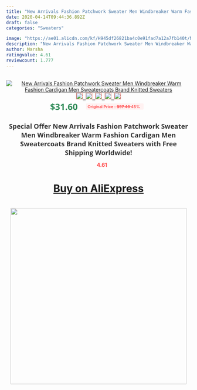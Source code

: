 ```yaml
---
title: "New Arrivals Fashion Patchwork Sweater Men Windbreaker Warm Fashion Cardigan Men Sweatercoats Brand Knitted Sweaters"
date: 2020-04-14T09:44:36.892Z
draft: false
categories: "Sweaters"

image: "https://ae01.alicdn.com/kf/H945df26821ba4c0e91fad7a12a7fb140t/New-Arrivals-Fashion-Patchwork-Sweater-Men-Windbreaker-Warm-Fashion-Cardigan-Men-Sweatercoats-Brand-Knitted-Sweaters.jpg"
description: "New Arrivals Fashion Patchwork Sweater Men Windbreaker Warm Fashion Cardigan Men Sweatercoats Brand Knitted Sweaters"
author: Marsha
ratingvalue: 4.61
reviewcount: 1.777
---
```

<br>
<div style="text-align: center;">
<a href="https://s.click.aliexpress.com/e/_AOy5K5" target="_blank" rel="nofollow noopener noreferrer"><img alt="New Arrivals Fashion Patchwork Sweater Men Windbreaker Warm Fashion Cardigan Men Sweatercoats Brand Knitted Sweaters" class="magnifier-image" src="https://ae01.alicdn.com/kf/H945df26821ba4c0e91fad7a12a7fb140t/New-Arrivals-Fashion-Patchwork-Sweater-Men-Windbreaker-Warm-Fashion-Cardigan-Men-Sweatercoats-Brand-Knitted-Sweaters.jpg_640x640.jpg">
<br>
<img style="border:1px solid salmon" src="https://ae01.alicdn.com/kf/H945df26821ba4c0e91fad7a12a7fb140t/New-Arrivals-Fashion-Patchwork-Sweater-Men-Windbreaker-Warm-Fashion-Cardigan-Men-Sweatercoats-Brand-Knitted-Sweaters.jpg_120x120.jpg">&nbsp;&nbsp;<img style="border:1px solid salmon" src="https://ae01.alicdn.com/kf/H65ce6283627d43d292798a1b9af99b22g/New-Arrivals-Fashion-Patchwork-Sweater-Men-Windbreaker-Warm-Fashion-Cardigan-Men-Sweatercoats-Brand-Knitted-Sweaters.jpg_120x120.jpg">&nbsp;&nbsp;<img style="border:1px solid salmon" src="https://ae01.alicdn.com/kf/H44f31c261db6427f9d743fe1f57d77f7t/New-Arrivals-Fashion-Patchwork-Sweater-Men-Windbreaker-Warm-Fashion-Cardigan-Men-Sweatercoats-Brand-Knitted-Sweaters.jpg_120x120.jpg">&nbsp;&nbsp;<img style="border:1px solid salmon" src="https://ae01.alicdn.com/kf/H5a9f1721b3f7494fade3b96e097fc3a9j/New-Arrivals-Fashion-Patchwork-Sweater-Men-Windbreaker-Warm-Fashion-Cardigan-Men-Sweatercoats-Brand-Knitted-Sweaters.jpg_120x120.jpg">&nbsp;&nbsp;<img style="border:1px solid salmon" src="https://ae01.alicdn.com/kf/H8245c60466b145ad98b8ec6ee8d1b328o/New-Arrivals-Fashion-Patchwork-Sweater-Men-Windbreaker-Warm-Fashion-Cardigan-Men-Sweatercoats-Brand-Knitted-Sweaters.jpg_120x120.jpg"></a></div><br0>
<div style="text-align: center;"><span style="background-color: white; border: 0px; box-sizing: border-box; color: seagreen; display: inline-block; font-family: &quot;open sans&quot; , &quot;arial&quot; , &quot;helvetica&quot; , sans-serif , &quot;heiti&quot;; font-size: 24px; font-stretch: inherit; font-weight: 700; line-height: inherit; margin: 0px 10px 0px 0px; padding: 0px; vertical-align: middle;">$31.60 </span>
<span style="background: rgb(255 , 241 , 241); border-radius: 3px; border: 0px; box-sizing: border-box; color: #ff4747; display: inline-block; font-family: inherit; font-size: 12px; font-stretch: inherit; font-style: inherit; font-variant: inherit; font-weight: 600; line-height: inherit; margin: 0px; padding: 2px 5px; transform: scale(0.9); vertical-align: middle;">Original Price : <b style="text-decoration: line-through;">$57.46 </b> 45%&nbsp;&nbsp;</span></div>
<h1 style="color: #333333; display: inline-block; font-family: &quot;open sans&quot; , &quot;arial&quot; , &quot;helvetica&quot; , sans-serif , &quot;heiti&quot;; font-size: 18px; font-stretch: inherit; font-weight: 700; text-align: center;">Special Offer New Arrivals Fashion Patchwork Sweater Men Windbreaker Warm Fashion Cardigan Men Sweatercoats Brand Knitted Sweaters with Free Shipping Worldwide!</h1>
<div style="color: #ff4747; text-align: center;">
<img src="https://4.bp.blogspot.com/-M0ZcTcb-5uY/XleCXlxnR4I/AAAAAAAAAEc/OrjgMkXV1oMQFaCRZj5HQwOCBcu3w1FegCPcBGAYYCw/s1600/star.png" style="height: 15px;">&nbsp;<b>4.61</b></div>
<div class="button_cont" align="center"><a class="buynow_a" href="https://s.click.aliexpress.com/e/_AOy5K5" target="_blank" rel="nofollow noopener noreferrer"><H1>Buy on AliExpress</H1></a></div><br>
<div class="separator" style="clear: both; text-align: center;">
<img src="https://lh3.googleusercontent.com/-pTy5HemUv9M/XlePHvY0dAI/AAAAAAAAAE4/0nX5iRUoIWY8eMW9Dpxeirr157OZliDIgCLcBGAsYHQ/s1600/badge.gif" width="480">
</div>
